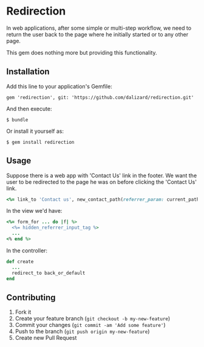 # Redirection

In web applications, after some simple or multi-step workflow, we need to return the user
back to the page where he initially started or to any other page.

This gem does nothing more but providing this functionality.

## Installation

Add this line to your application's Gemfile:

    gem 'redirection', git: 'https://github.com/dalizard/redirection.git'

And then execute:

    $ bundle

Or install it yourself as:

    $ gem install redirection

## Usage

Suppose there is a web app with 'Contact Us' link in the footer. We want the user to be
redirected to the page he was on before clicking the 'Contact Us' link.

``` ruby
<%= link_to 'Contact us', new_contact_path(referrer_param: current_path) %>
```

In the view we'd have:

``` ruby
<%= form_for ... do |f| %>
  <%= hidden_referrer_input_tag %>
  ...
<% end %>
```

In the controller:

``` ruby
def create
  ...
  redirect_to back_or_default
end
```


## Contributing

1. Fork it
2. Create your feature branch (`git checkout -b my-new-feature`)
3. Commit your changes (`git commit -am 'Add some feature'`)
4. Push to the branch (`git push origin my-new-feature`)
5. Create new Pull Request

